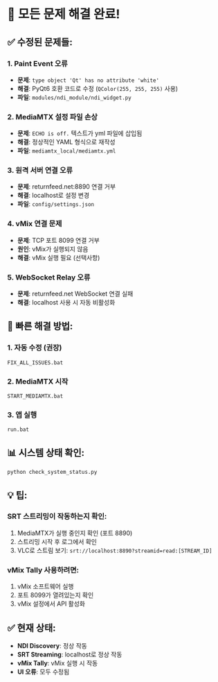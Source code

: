 # 🔧 모든 문제 해결 완료!

## ✅ 수정된 문제들:

### 1. **Paint Event 오류**
- **문제**: `type object 'Qt' has no attribute 'white'`
- **해결**: PyQt6 호환 코드로 수정 (`QColor(255, 255, 255)` 사용)
- **파일**: `modules/ndi_module/ndi_widget.py`

### 2. **MediaMTX 설정 파일 손상**
- **문제**: `ECHO is off.` 텍스트가 yml 파일에 삽입됨
- **해결**: 정상적인 YAML 형식으로 재작성
- **파일**: `mediamtx_local/mediamtx.yml`

### 3. **원격 서버 연결 오류**
- **문제**: returnfeed.net:8890 연결 거부
- **해결**: localhost로 설정 변경
- **파일**: `config/settings.json`

### 4. **vMix 연결 문제**
- **문제**: TCP 포트 8099 연결 거부
- **원인**: vMix가 실행되지 않음
- **해결**: vMix 실행 필요 (선택사항)

### 5. **WebSocket Relay 오류**
- **문제**: returnfeed.net WebSocket 연결 실패
- **해결**: localhost 사용 시 자동 비활성화

## 🚀 빠른 해결 방법:

### 1. 자동 수정 (권장)
```batch
FIX_ALL_ISSUES.bat
```

### 2. MediaMTX 시작
```batch
START_MEDIAMTX.bat
```

### 3. 앱 실행
```batch
run.bat
```

## 📊 시스템 상태 확인:
```batch
python check_system_status.py
```

## 💡 팁:

### SRT 스트리밍이 작동하는지 확인:
1. MediaMTX가 실행 중인지 확인 (포트 8890)
2. 스트리밍 시작 후 로그에서 확인
3. VLC로 스트림 보기: `srt://localhost:8890?streamid=read:[STREAM_ID]`

### vMix Tally 사용하려면:
1. vMix 소프트웨어 실행
2. 포트 8099가 열려있는지 확인
3. vMix 설정에서 API 활성화

## ✅ 현재 상태:
- **NDI Discovery**: 정상 작동
- **SRT Streaming**: localhost로 정상 작동
- **vMix Tally**: vMix 실행 시 작동
- **UI 오류**: 모두 수정됨